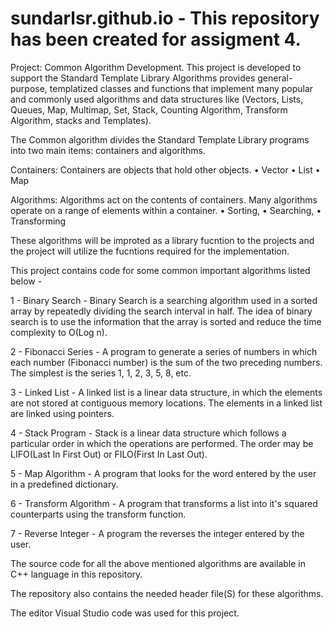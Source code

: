 # sundarlsr.github.io - This repository has been created for assigment 4.

Project: Common Algorithm Development.
    	This project is developed to support the Standard Template Library Algorithms provides general-purpose, templatized classes and functions 
that implement many popular and commonly used algorithms and  data structures like (Vectors, Lists, Queues, Map, Multimap, Set, Stack, Counting Algorithm, 
Transform Algorithm, stacks and Templates).

The Common algorithm divides the Standard Template Library programs into two main items: containers and algorithms. 

Containers:  Containers are objects that hold other objects.
•	Vector 
•	List 
•	Map	

Algorithms: Algorithms act on the contents of containers. Many algorithms operate on a range of elements within a container.
•	Sorting, 
•	Searching, 
•	Transforming 

These algorithms will be improted as a library fucntion to the projects and the project will utilize the fucntions required for the implementation.

This project contains code for some common important algorithms listed below - 

1 - Binary Search - Binary Search is a searching algorithm used in a sorted array by repeatedly dividing the search interval in half. The idea of binary search is to use the information that the array is sorted and reduce the time complexity to O(Log n). 

2 - Fibonacci Series - A program to generate a series of numbers in which each number (Fibonacci number) is the sum of the two preceding numbers. The simplest is the series 1, 1, 2, 3, 5, 8, etc.

3 - Linked List - A linked list is a linear data structure, in which the elements are not stored at contiguous memory locations. The elements in a linked list are linked using pointers.

4 - Stack Program - Stack is a linear data structure which follows a particular order in which the operations are performed. The order may be LIFO(Last In First Out) or FILO(First In Last Out).

5 - Map Algorithm - A program that looks for the word entered by the user in a predefined dictionary.

6 - Transform Algorithm - A program that transforms a list into it's squared counterparts using the transform function.

7 - Reverse Integer - A program the reverses the integer entered by the user.

The source code for all the above mentioned algorithms are available in C++ language in this repository.

The repository also contains the needed header file(S) for these algorithms.

The editor Visual Studio code was used for this project.
